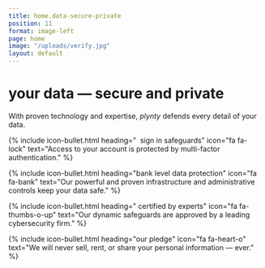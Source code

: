 ```yaml
---
title: home.data-secure-private
position: 11
format: image-left
page: home
image: "/uploads/verify.jpg"
layout: default
---
```


# your data — secure and private
With proven technology and expertise, *plynty* defends every detail of your data.

{% include icon-bullet.html heading="&nbsp;&nbsp;sign in safeguards" icon="fa fa-lock"
text="Access to your account is protected by multi-factor authentication." %}

{% include icon-bullet.html heading="bank level data protection" icon="fa fa-bank"
text="Our powerful and proven infrastructure and administrative controls keep your data safe." %}

{% include icon-bullet.html heading="&nbsp;certified by experts" icon="fa fa-thumbs-o-up"
text="Our dynamic safeguards are approved by a leading cybersecurity firm." %}

{% include icon-bullet.html heading="our pledge" icon="fa fa-heart-o"
text="We will never sell, rent, or share your personal information — ever." %}


